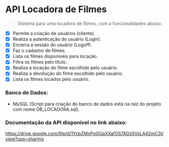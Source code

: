 # API Locadora de Filmes 
> Sistema para uma locadora de filmes, com a funcionalidades abaixo.

- [x] Permite a criação de usuários (cliente).
- [x] Realiza a autenticação do usuário (Login).
- [x] Encerra a sessão do usuário (Logoff).
- [x] Faz o cadastro de filmes.
- [x] Lista os filmes disponíveis para locação.
- [x] Filtra os filmes pelo título.
- [x] Realiza a locação do filme escolhido pelo usuário.
- [x] Realiza a devolução do filme escolhido pelo usuário.
- [x] Lista os filmes locados pelo usuário.

### Banco de Dados:
- MySQL (Script para criação do banco de dados está na raiz do projeto com nome DB_LOCADORA.sql).


### Documentação da API disponível no link abaixo:
https://drive.google.com/file/d/1YcbZMxPqGGaXXafOS7ADz5VsLA42mC3j/view?usp=sharing